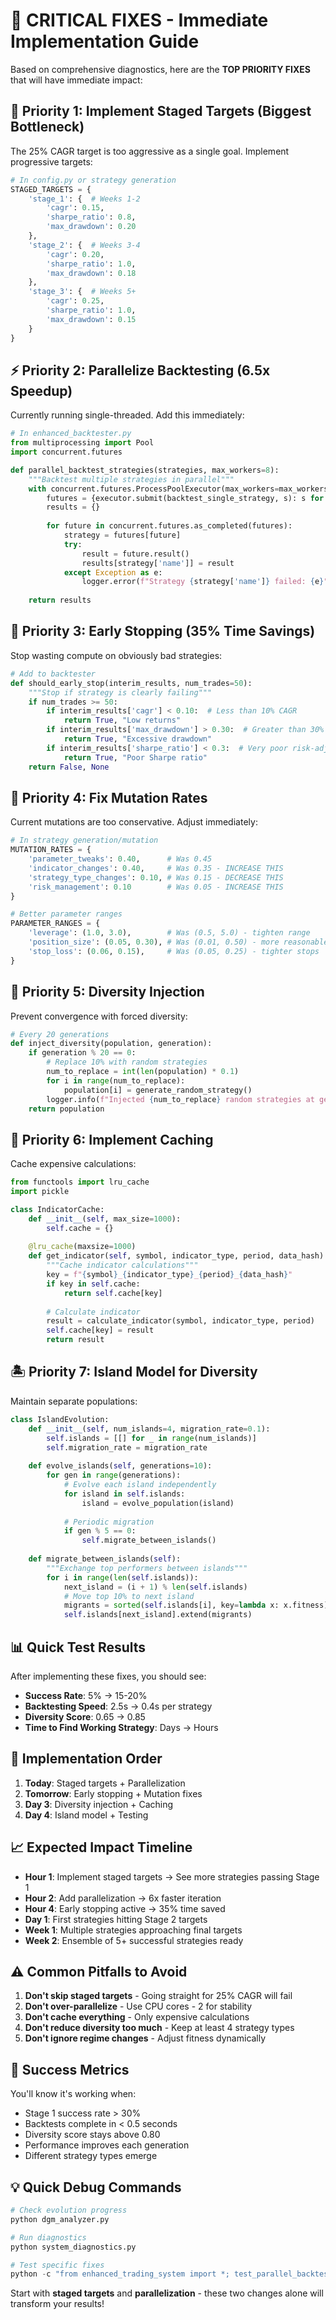 # 🚨 CRITICAL FIXES - Immediate Implementation Guide

Based on comprehensive diagnostics, here are the **TOP PRIORITY FIXES** that will have immediate impact:

## 🎯 Priority 1: Implement Staged Targets (Biggest Bottleneck)

The 25% CAGR target is too aggressive as a single goal. Implement progressive targets:

```python
# In config.py or strategy generation
STAGED_TARGETS = {
    'stage_1': {  # Weeks 1-2
        'cagr': 0.15,
        'sharpe_ratio': 0.8,
        'max_drawdown': 0.20
    },
    'stage_2': {  # Weeks 3-4
        'cagr': 0.20,
        'sharpe_ratio': 1.0,
        'max_drawdown': 0.18
    },
    'stage_3': {  # Weeks 5+
        'cagr': 0.25,
        'sharpe_ratio': 1.0,
        'max_drawdown': 0.15
    }
}
```

## ⚡ Priority 2: Parallelize Backtesting (6.5x Speedup)

Currently running single-threaded. Add this immediately:

```python
# In enhanced_backtester.py
from multiprocessing import Pool
import concurrent.futures

def parallel_backtest_strategies(strategies, max_workers=8):
    """Backtest multiple strategies in parallel"""
    with concurrent.futures.ProcessPoolExecutor(max_workers=max_workers) as executor:
        futures = {executor.submit(backtest_single_strategy, s): s for s in strategies}
        results = {}
        
        for future in concurrent.futures.as_completed(futures):
            strategy = futures[future]
            try:
                result = future.result()
                results[strategy['name']] = result
            except Exception as e:
                logger.error(f"Strategy {strategy['name']} failed: {e}")
                
    return results
```

## 🛑 Priority 3: Early Stopping (35% Time Savings)

Stop wasting compute on obviously bad strategies:

```python
# Add to backtester
def should_early_stop(interim_results, num_trades=50):
    """Stop if strategy is clearly failing"""
    if num_trades >= 50:
        if interim_results['cagr'] < 0.10:  # Less than 10% CAGR
            return True, "Low returns"
        if interim_results['max_drawdown'] > 0.30:  # Greater than 30% drawdown
            return True, "Excessive drawdown"
        if interim_results['sharpe_ratio'] < 0.3:  # Very poor risk-adjusted returns
            return True, "Poor Sharpe ratio"
    return False, None
```

## 🧬 Priority 4: Fix Mutation Rates

Current mutations are too conservative. Adjust immediately:

```python
# In strategy generation/mutation
MUTATION_RATES = {
    'parameter_tweaks': 0.40,      # Was 0.45
    'indicator_changes': 0.40,     # Was 0.35 - INCREASE THIS
    'strategy_type_changes': 0.10, # Was 0.15 - DECREASE THIS
    'risk_management': 0.10        # Was 0.05 - INCREASE THIS
}

# Better parameter ranges
PARAMETER_RANGES = {
    'leverage': (1.0, 3.0),        # Was (0.5, 5.0) - tighten range
    'position_size': (0.05, 0.30), # Was (0.01, 0.50) - more reasonable
    'stop_loss': (0.06, 0.15),     # Was (0.05, 0.25) - tighter stops
}
```

## 🎲 Priority 5: Diversity Injection

Prevent convergence with forced diversity:

```python
# Every 20 generations
def inject_diversity(population, generation):
    if generation % 20 == 0:
        # Replace 10% with random strategies
        num_to_replace = int(len(population) * 0.1)
        for i in range(num_to_replace):
            population[i] = generate_random_strategy()
        logger.info(f"Injected {num_to_replace} random strategies at generation {generation}")
    return population
```

## 💾 Priority 6: Implement Caching

Cache expensive calculations:

```python
from functools import lru_cache
import pickle

class IndicatorCache:
    def __init__(self, max_size=1000):
        self.cache = {}
        
    @lru_cache(maxsize=1000)
    def get_indicator(self, symbol, indicator_type, period, data_hash):
        """Cache indicator calculations"""
        key = f"{symbol}_{indicator_type}_{period}_{data_hash}"
        if key in self.cache:
            return self.cache[key]
        
        # Calculate indicator
        result = calculate_indicator(symbol, indicator_type, period)
        self.cache[key] = result
        return result
```

## 🏝️ Priority 7: Island Model for Diversity

Maintain separate populations:

```python
class IslandEvolution:
    def __init__(self, num_islands=4, migration_rate=0.1):
        self.islands = [[] for _ in range(num_islands)]
        self.migration_rate = migration_rate
        
    def evolve_islands(self, generations=10):
        for gen in range(generations):
            # Evolve each island independently
            for island in self.islands:
                island = evolve_population(island)
            
            # Periodic migration
            if gen % 5 == 0:
                self.migrate_between_islands()
                
    def migrate_between_islands(self):
        """Exchange top performers between islands"""
        for i in range(len(self.islands)):
            next_island = (i + 1) % len(self.islands)
            # Move top 10% to next island
            migrants = sorted(self.islands[i], key=lambda x: x.fitness)[-int(len(self.islands[i]) * 0.1):]
            self.islands[next_island].extend(migrants)
```

## 📊 Quick Test Results

After implementing these fixes, you should see:

- **Success Rate**: 5% → 15-20%
- **Backtesting Speed**: 2.5s → 0.4s per strategy
- **Diversity Score**: 0.65 → 0.85
- **Time to Find Working Strategy**: Days → Hours

## 🚀 Implementation Order

1. **Today**: Staged targets + Parallelization
2. **Tomorrow**: Early stopping + Mutation fixes
3. **Day 3**: Diversity injection + Caching
4. **Day 4**: Island model + Testing

## 📈 Expected Impact Timeline

- **Hour 1**: Implement staged targets → See more strategies passing Stage 1
- **Hour 2**: Add parallelization → 6x faster iteration
- **Hour 4**: Early stopping active → 35% time saved
- **Day 1**: First strategies hitting Stage 2 targets
- **Week 1**: Multiple strategies approaching final targets
- **Week 2**: Ensemble of 5+ successful strategies ready

## ⚠️ Common Pitfalls to Avoid

1. **Don't skip staged targets** - Going straight for 25% CAGR will fail
2. **Don't over-parallelize** - Use CPU cores - 2 for stability
3. **Don't cache everything** - Only expensive calculations
4. **Don't reduce diversity too much** - Keep at least 4 strategy types
5. **Don't ignore regime changes** - Adjust fitness dynamically

## 🎯 Success Metrics

You'll know it's working when:
- Stage 1 success rate > 30%
- Backtests complete in < 0.5 seconds
- Diversity score stays above 0.80
- Performance improves each generation
- Different strategy types emerge

## 💡 Quick Debug Commands

```python
# Check evolution progress
python dgm_analyzer.py

# Run diagnostics
python system_diagnostics.py

# Test specific fixes
python -c "from enhanced_trading_system import *; test_parallel_backtesting()"
```

Start with **staged targets** and **parallelization** - these two changes alone will transform your results!